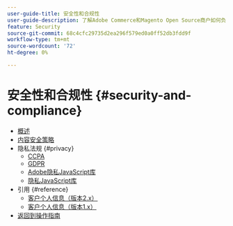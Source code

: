 ```yaml
---
user-guide-title: 安全性和合规性
user-guide-description: 了解Adobe Commerce和Magento Open Source商户如何负责维护安全环境，以及符合其管辖范围内网络商户的法律要求和最佳实践。
feature: Security
source-git-commit: 68c4cfc29735d2ea296f579ed0a0ff52db3fdd9f
workflow-type: tm+mt
source-wordcount: '72'
ht-degree: 0%

---
```



# 安全性和合规性 {#security-and-compliance}

- [概述](overview.md)
- [内容安全策略](content-security-policy.md)
- 隐私法规 {#privacy}
   - [CCPA](privacy/ccpa.md)
   - [GDPR](privacy/gdpr.md)
   - [Adobe隐私JavaScript库](privacy/adobe-javascript-library.md)
   - [隐私JavaScript库](privacy/javascript-library.md)
- 引用 {#reference}
   - [客户个人信息（版本2.x）](privacy/data-m2.md)
   - [客户个人信息（版本1.x）](privacy/data-m1.md)
- [返回到操作指南](https://experienceleague.adobe.com/docs/commerce-operations/operational-guides/home.html)

